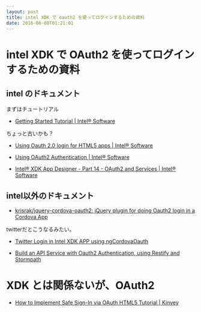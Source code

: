 ```yaml
---
layout: post
title: intel XDK で oauth2 を使ってログインするための資料
date: 2016-06-08T01:21:01
---
```


# intel XDK で OAuth2 を使ってログインするための資料



## intel のドキュメント

まずはチュートリアル

* [Getting Started Tutorial | Intel® Software](https://software.intel.com/en-us/xdk/docs/intel-xdk-guided-tutorial)

ちょっと古いかも？

* [Using Oauth 2.0 login for HTML5 apps | Intel® Software](https://software.intel.com/en-us/xdk/article/oauth2-with-intelxdk-cordova-html5)



* [Using OAuth2 Authentication | Intel® Software](https://software.intel.com/en-us/xdk/docs/oauth2authentication)

* [Intel® XDK App Designer - Part 14 - OAuth2 and Services | Intel® Software](https://software.intel.com/en-us/videos/oauth-2-and-services)

## intel以外のドキュメント

* [krisrak/jquery-cordova-oauth2: jQuery plugin for doing Oauth2 login in a Cordova App](https://github.com/krisrak/jquery-cordova-oauth2)

twitterだとこうなるみたい。

* [Twitter Login in Intel XDK APP using ngCordovaOauth](http://qnimate.com/twitter-login-in-intel-xdk-app-using-ngcordovaoauth/)


* [Build an API Service with Oauth2 Authentication, using Restify and Stormpath](https://stormpath.com/blog/build-api-restify-stormpath)


# XDK とは関係ないが、OAuth2

* [How to Implement Safe Sign-In via OAuth HTML5 Tutorial | Kinvey](http://devcenter.kinvey.com/html5/tutorials/how-to-implement-safe-signin-via-oauth#)
